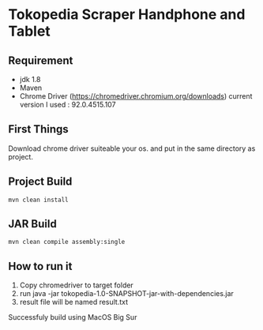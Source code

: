 # Tokopedia Scraper Handphone and Tablet

## Requirement
* jdk 1.8
* Maven
* Chrome Driver (https://chromedriver.chromium.org/downloads) 
current version I used : 92.0.4515.107

## First Things
Download chrome driver suiteable your os.
and put in the same directory as project.
  
## Project Build
```mvn clean install```

## JAR Build
```mvn clean compile assembly:single```

## How to run it
1. Copy chromedriver to target folder
2. run java -jar tokopedia-1.0-SNAPSHOT-jar-with-dependencies.jar
3. result file will be named result.txt

Successfuly build using MacOS Big Sur
